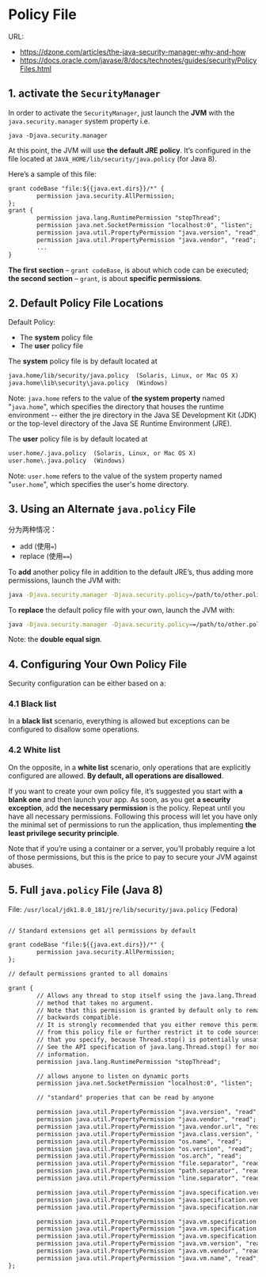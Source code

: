 # Policy File

URL: 

- https://dzone.com/articles/the-java-security-manager-why-and-how
- https://docs.oracle.com/javase/8/docs/technotes/guides/security/PolicyFiles.html

## 1. activate the `SecurityManager`

In order to activate the `SecurityManager`, just launch the **JVM** with the `java.security.manager` system property i.e. 

```
java -Djava.security.manager
``` 

At this point, the JVM will use **the default JRE policy**. It’s configured in the file located at `JAVA_HOME/lib/security/java.policy` (for Java 8).

Here’s a sample of this file:

```txt
grant codeBase "file:${{java.ext.dirs}}/*" {
        permission java.security.AllPermission;
};
grant {
        permission java.lang.RuntimePermission "stopThread";
        permission java.net.SocketPermission "localhost:0", "listen";
        permission java.util.PropertyPermission "java.version", "read";
        permission java.util.PropertyPermission "java.vendor", "read";
        ...
}
```

**The first section** – `grant codeBase`, is about which code can be executed; **the second section** – `grant`, is about **specific permissions**.

## 2. Default Policy File Locations

Default Policy:

- The **system** policy file
- The **user** policy file

The **system** policy file is by default located at

```txt
java.home/lib/security/java.policy  (Solaris, Linux, or Mac OS X)
java.home\lib\security\java.policy  (Windows)
```

Note: `java.home` refers to the value of **the system property** named "`java.home`", which specifies the directory that houses the runtime environment -- either the jre directory in the Java SE Development Kit (JDK) or the top-level directory of the Java SE Runtime Environment (JRE).

The **user** policy file is by default located at

```txt
user.home/.java.policy  (Solaris, Linux, or Mac OS X)
user.home\.java.policy  (Windows)
```

Note: `user.home` refers to the value of the system property named "`user.home`", which specifies the user's home directory.


## 3. Using an Alternate `java.policy` File

分为两种情况：

- add (使用`=`)
- replace (使用`==`)

To **add** another policy file in addition to the default JRE’s, thus adding more permissions, launch the JVM with:

```bash
java -Djava.security.manager -Djava.security.policy=/path/to/other.policy
```

To **replace** the default policy file with your own, launch the JVM with:

```bash
java -Djava.security.manager -Djava.security.policy==/path/to/other.policy
```

Note: the **double equal sign**.

## 4. Configuring Your Own Policy File

Security configuration can be either based on a:

### 4.1 Black list

In a **black list** scenario, everything is allowed but exceptions can be configured to disallow some operations.

### 4.2 White list

On the opposite, in a **white list** scenario, only operations that are explicitly configured are allowed. **By default, all operations are disallowed**.

If you want to create your own policy file, it’s suggested you start with **a blank one** and then launch your app. As soon, as you get **a security exception**, add **the necessary permission** is the policy. Repeat until you have all necessary permissions. Following this process will let you have only the minimal set of permissions to run the application, thus implementing **the least privilege security principle**.

Note that if you’re using a container or a server, you’ll probably require a lot of those permissions, but this is the price to pay to secure your JVM against abuses.

## 5. Full `java.policy` File (Java 8)

File: `/usr/local/jdk1.8.0_181/jre/lib/security/java.policy` (Fedora)

```txt

// Standard extensions get all permissions by default

grant codeBase "file:${{java.ext.dirs}}/*" {
        permission java.security.AllPermission;
};

// default permissions granted to all domains

grant {
        // Allows any thread to stop itself using the java.lang.Thread.stop()
        // method that takes no argument.
        // Note that this permission is granted by default only to remain
        // backwards compatible.
        // It is strongly recommended that you either remove this permission
        // from this policy file or further restrict it to code sources
        // that you specify, because Thread.stop() is potentially unsafe.
        // See the API specification of java.lang.Thread.stop() for more
        // information.
        permission java.lang.RuntimePermission "stopThread";

        // allows anyone to listen on dynamic ports
        permission java.net.SocketPermission "localhost:0", "listen";

        // "standard" properies that can be read by anyone

        permission java.util.PropertyPermission "java.version", "read";
        permission java.util.PropertyPermission "java.vendor", "read";
        permission java.util.PropertyPermission "java.vendor.url", "read";
        permission java.util.PropertyPermission "java.class.version", "read";
        permission java.util.PropertyPermission "os.name", "read";
        permission java.util.PropertyPermission "os.version", "read";
        permission java.util.PropertyPermission "os.arch", "read";
        permission java.util.PropertyPermission "file.separator", "read";
        permission java.util.PropertyPermission "path.separator", "read";
        permission java.util.PropertyPermission "line.separator", "read";

        permission java.util.PropertyPermission "java.specification.version", "read";
        permission java.util.PropertyPermission "java.specification.vendor", "read";
        permission java.util.PropertyPermission "java.specification.name", "read";

        permission java.util.PropertyPermission "java.vm.specification.version", "read";
        permission java.util.PropertyPermission "java.vm.specification.vendor", "read";
        permission java.util.PropertyPermission "java.vm.specification.name", "read";
        permission java.util.PropertyPermission "java.vm.version", "read";
        permission java.util.PropertyPermission "java.vm.vendor", "read";
        permission java.util.PropertyPermission "java.vm.name", "read";
};

```

